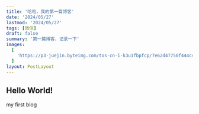 ```yaml
---
title: '哈哈，我的第一篇博客'
date: '2024/05/27'
lastmod: '2024/05/27'
tags: [微信]
draft: false
summary: '第一篇博客，记录一下'
images:
  [
    'https://p3-juejin.byteimg.com/tos-cn-i-k3u1fbpfcp/7e62d47750f444c4a6bc73cb8d8c2427~tplv-k3u1fbpfcp-watermark.image?',
  ]
layout: PostLayout
---
```


## Hello World!

my first blog
